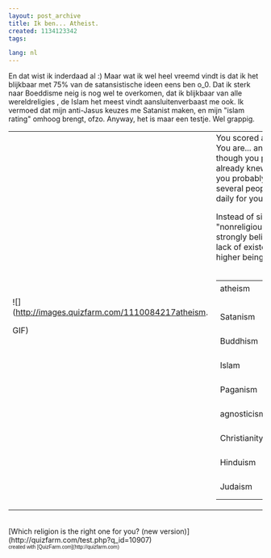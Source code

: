 ```yaml
---
layout: post_archive
title: Ik ben... Atheist.
created: 1134123342
tags:

lang: nl
---
```

En dat wist ik inderdaad al :) Maar wat ik wel heel vreemd vindt is dat ik het blijkbaar met 75% van de satansistische ideen eens ben o_0. Dat ik sterk naar Boeddisme neig is nog wel te overkomen, dat ik blijkbaar van alle wereldreligies , de Islam het meest vindt aansluitenverbaast me ook. Ik vermoed dat mijn anti-Jasus keuzes me Satanist maken, en mijn "islam rating" omhoog brengt, ofzo. Anyway, het is maar een testje. Wel grappig. <!--break--><table border="0" cellpadding="5" cellspacing="0" width="600"><tr><td>![](http://images.quizfarm.com/1110084217atheism.

GIF)</td><td> You scored as <b>atheism</b>. You are... an atheist, though you probably already knew this. Also, you probably have several people praying daily for your soul.

Instead of simply being "nonreligious," atheists strongly believe in the lack of existence of a higher being, or God.<br /><br /><table border="0" width="300" cellspacing="0" cellpadding="0"><tr><td>
atheism
</td><td><table border="1" cellpadding="0" cellspacing="0" width="79" bgcolor="#dddddd"><tr><td></td></tr></table></td><td><font face="Arial" size="1">79%</font></td></tr><tr><td>
Satanism
</td><td><table border="1" cellpadding="0" cellspacing="0" width="75" bgcolor="#dddddd"><tr><td></td></tr></table></td><td><font face="Arial" size="1">75%</font></td></tr><tr><td>
Buddhism
</td><td><table border="1" cellpadding="0" cellspacing="0" width="63" bgcolor="#dddddd"><tr><td></td></tr></table></td><td><font face="Arial" size="1">63%</font></td></tr><tr><td>
Islam
</td><td><table border="1" cellpadding="0" cellspacing="0" width="54" bgcolor="#dddddd"><tr><td></td></tr></table></td><td><font face="Arial" size="1">54%</font></td></tr><tr><td>
Paganism
</td><td><table border="1" cellpadding="0" cellspacing="0" width="54" bgcolor="#dddddd"><tr><td></td></tr></table></td><td><font face="Arial" size="1">54%</font></td></tr><tr><td>
agnosticism
</td><td><table border="1" cellpadding="0" cellspacing="0" width="42" bgcolor="#dddddd"><tr><td></td></tr></table></td><td><font face="Arial" size="1">42%</font></td></tr><tr><td>
Christianity
</td><td><table border="1" cellpadding="0" cellspacing="0" width="33" bgcolor="#dddddd"><tr><td></td></tr></table></td><td><font face="Arial" size="1">33%</font></td></tr><tr><td>
Hinduism
</td><td><table border="1" cellpadding="0" cellspacing="0" width="29" bgcolor="#dddddd"><tr><td></td></tr></table></td><td><font face="Arial" size="1">29%</font></td></tr><tr><td>
Judaism
</td><td><table border="1" cellpadding="0" cellspacing="0" width="17" bgcolor="#dddddd"><tr><td></td></tr></table></td><td><font face="Arial" size="1">17%</font></td></tr></table></td></tr></table><br />[Which religion is the right one for you? (new version)](http://quizfarm.com/test.php?q_id=10907)<br /><font face="Arial" size="1">created with [QuizFarm.com](http://quizfarm.com)</font>
